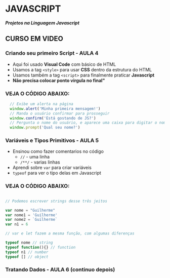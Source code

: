 # JAVASCRIPT
_**Projetos na Linguagem Javascript**_

## CURSO EM VIDEO
### Criando seu primeiro Script - AULA 4
- Aqui foi usado **Visual Code** com básico de HTML
- Usamos a tag ``<style>`` para usar **CSS** dentro da estrutura do HTML
- Usamos também a tag ``<script>`` para finalmente praticar **Javascript**
- **Não precisa colocar ponto virgula no final"**
<h3> VEJA O CÓDIGO ABAIXO: </h3>

```javascript
  // Exibe um alerta na página
  window.alert('Minha primeira mensagem!')
  // Manda o usuário confirmar para prosseguir 
  window.confirm('Está gostando de JS?')
  // Pergunta o nome do usuário, e aparece uma caixa para digitar o nome
  window.prompt('Qual seu nome?')
```

### Variáveis e Tipos Primitivos - AULA 5
- Ensinou como fazer comentarios no código
  - ``//`` - uma linha
  - ``/**/`` - varias linhas
- Aprendi sobre ``var`` para criar variáveis
- ``typeof`` para ver o tipo delas em Javascript
<h3>VEJA O CÓDIGO ABAIXO: </h3>

```javascript

// Podemos escrever strings desse três jeitos

var nome = "Guilherme"
var nome1 = 'Guilherme'
var nome2 = `Guilherme`
var n1 = 6

// var e let fazem a mesma função, com algumas diferenças

typeof nome // string
typeof function(){} // function
typeof n1 // number
typeof [] // object
```

### Tratando Dados - AULA 6 (continuo depois)
